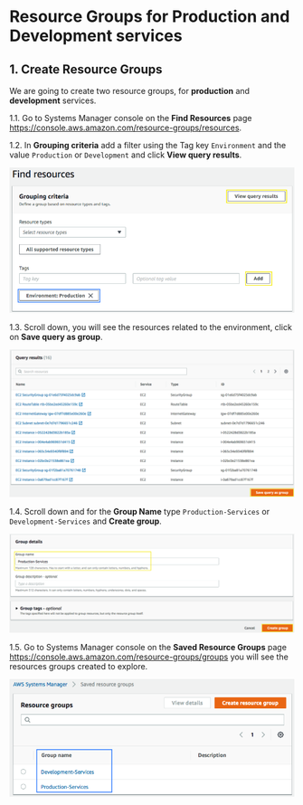 # Resource Groups for Production and Development services

## 1. Create Resource Groups

We are going to create two resource groups, for **production** and **development** services.

1.1\. Go to Systems Manager console on the **Find Resources** page https://console.aws.amazon.com/resource-groups/resources.

1.2\. In **Grouping criteria** add a filter using the Tag key `Environment` and the value `Production` or `Development` and click **View query results**.

![View query results](images/resource-group-query.png)

1.3\. Scroll down, you will see the resources related to the environment, click on **Save query as group**.

![Save query](images/resource-group-query-result.png)

1.4\. Scroll down and for the **Group Name** type `Production-Services` or `Development-Services` and **Create group**.

![Create group](images/resource-group-create.png)

1.5\. Go to Systems Manager console on the **Saved Resource Groups** page https://console.aws.amazon.com/resource-groups/groups you will see the resources groups created to explore.

![Groups](images/resource-group-list.png)